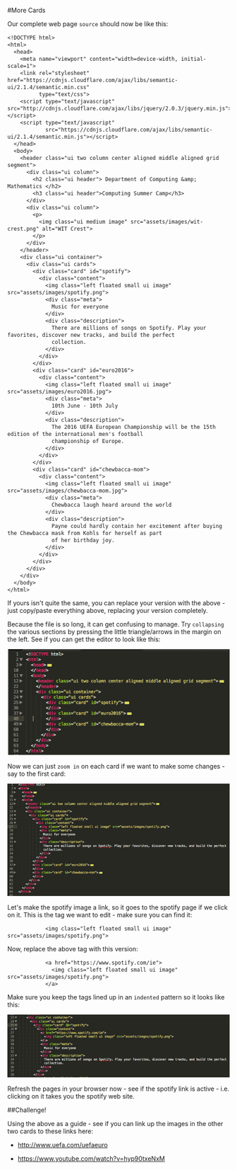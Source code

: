 #More Cards

Our complete web page `source` should now be like this:

~~~
<!DOCTYPE html>
<html>
  <head>
    <meta name="viewport" content="width=device-width, initial-scale=1">
    <link rel="stylesheet" href="https://cdnjs.cloudflare.com/ajax/libs/semantic-ui/2.1.4/semantic.min.css"
          type="text/css">
    <script type="text/javascript" src="http://cdnjs.cloudflare.com/ajax/libs/jquery/2.0.3/jquery.min.js"></script>
    <script type="text/javascript"
            src="https://cdnjs.cloudflare.com/ajax/libs/semantic-ui/2.1.4/semantic.min.js"></script>
  </head>
  <body>
    <header class="ui two column center aligned middle aligned grid segment">
      <div class="ui column">
        <h2 class="ui header"> Department of Computing &amp; Mathematics </h2>
        <h3 class="ui header">Computing Summer Camp</h3>
      </div>
      <div class="ui column">
        <p>
          <img class="ui medium image" src="assets/images/wit-crest.png" alt="WIT Crest">
        </p>
      </div>
    </header>
    <div class="ui container">
      <div class="ui cards">
        <div class="card" id="spotify">
          <div class="content">
            <img class="left floated small ui image" src="assets/images/spotify.png">
            <div class="meta">
              Music for everyone
            </div>
            <div class="description">
              There are millions of songs on Spotify. Play your favorites, discover new tracks, and build the perfect
              collection.
            </div>
          </div>
        </div>
        <div class="card" id="euro2016">
          <div class="content">
            <img class="left floated small ui image" src="assets/images/euro2016.jpg">
            <div class="meta">
              10th June - 10th July
            </div>
            <div class="description">
              The 2016 UEFA European Championship will be the 15th edition of the international men's football
              championship of Europe.
            </div>
          </div>
        </div>
        <div class="card" id="chewbacca-mom">
          <div class="content">
            <img class="left floated small ui image" src="assets/images/chewbacca-mom.jpg">
            <div class="meta">
              Chewbacca laugh heard around the world
            </div>
            <div class="description">
              Payne could hardly contain her excitement after buying the Chewbacca mask from Kohls for herself as part
              of her birthday joy.
            </div>
          </div>
        </div>
      </div>
    </div>
  </body>
</html>
~~~

If yours isn't quite the same, you can replace your version with the above - just copy/paste everything above, replacing your version completely.

Because the file is so long, it can get confusing to manage. Try `collapsing` the various sections by pressing the little triangle/arrows in the margin on the left. See if you can get the editor to look like this:

![](img/27.png)

Now we can just `zoom in` on each card if we want to make some changes - say to the first card:

![](img/28.png)

Let's make the spotify image a link, so it goes to the spotify page if we click on it. This is the tag we want to edit - make sure you can find it:

~~~
            <img class="left floated small ui image" src="assets/images/spotify.png">
~~~

Now, replace the above tag with this version:

~~~
            <a href="https://www.spotify.com/ie">
              <img class="left floated small ui image" src="assets/images/spotify.png">
            </a>
~~~

Make sure you keep the tags lined up in an `indented` pattern so it looks like this:

![](img/29.png)

Refresh the pages in your browser now - see if the spotify link is active - i.e. clicking on it takes you the spotify web site.

##Challenge!

Using the above as a guide - see if you can link up the images in the other two cards to these links here:

- <http://www.uefa.com/uefaeuro>

- <https://www.youtube.com/watch?v=hyp90txeNxM>

